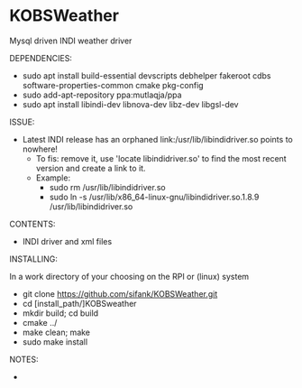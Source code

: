 # KOBSWeather
Mysql driven INDI weather driver

DEPENDENCIES:

- sudo apt install build-essential devscripts debhelper fakeroot cdbs software-properties-common cmake pkg-config
- sudo add-apt-repository ppa:mutlaqja/ppa 
- sudo apt install libindi-dev libnova-dev libz-dev libgsl-dev

ISSUE:
- Latest INDI release has an orphaned link:/usr/lib/libindidriver.so points to nowhere!
  - To fis: remove it, use 'locate libindidriver.so' to find the most recent version and create a link to it.
  - Example: 
    - sudo rm /usr/lib/libindidriver.so
    - sudo ln -s /usr/lib/x86_64-linux-gnu/libindidriver.so.1.8.9   /usr/lib/libindidriver.so

CONTENTS:

- INDI driver and xml files

INSTALLING:

In a work directory of your choosing on the RPI or (linux) system

- git clone https://github.com/sifank/KOBSWeather.git
- cd [install_path/]KOBSweather
- mkdir build; cd build
- cmake ../
- make clean; make
- sudo make install

NOTES:

- 
